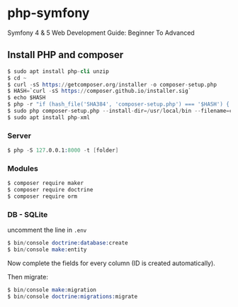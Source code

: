# php-symfony
Symfony 4 &amp; 5 Web Development Guide: Beginner To Advanced

## Install PHP and composer

```s
$ sudo apt install php-cli unzip
$ cd ~
$ curl -sS https://getcomposer.org/installer -o composer-setup.php
$ HASH=`curl -sS https://composer.github.io/installer.sig`
$ echo $HASH
$ php -r "if (hash_file('SHA384', 'composer-setup.php') === '$HASH') { echo 'Installer verified'; } else { echo 'Installer corrupt'; unlink('composer-setup.php'); } echo PHP_EOL;"
$ sudo php composer-setup.php --install-dir=/usr/local/bin --filename=composer
$ sudo apt install php-xml
```

### Server

```s
$ php -S 127.0.0.1:8000 -t [folder]
```

### Modules

```s
$ composer require maker
$ composer require doctrine
$ composer require orm
```

### DB - SQLite

uncomment the line in `.env`

```s
$ bin/console doctrine:database:create
$ bin/console make:entity
```
Now complete the fields for every column (ID is created automatically).

Then migrate:

```s
$ bin/console make:migration
$ bin/console doctrine:migrations:migrate
```
